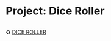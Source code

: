 <h1>
   Project: Dice Roller<br>
</h1>

<h2
   Font: App for Google Training<br>
</h2

<h1 align="center">
   ♻️ <a href="#"> DICE ROLLER </a>
</h1>

